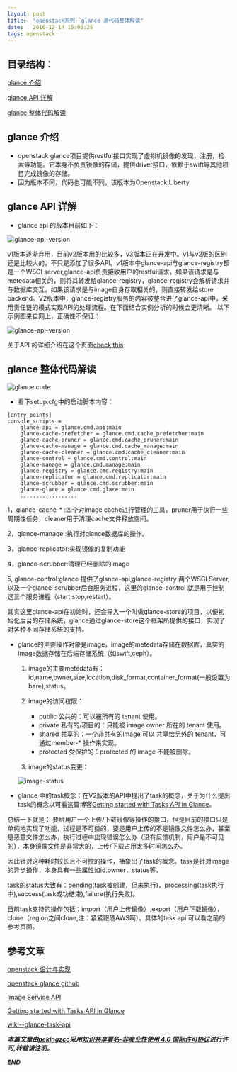 ```yaml
---
layout: post
title:  "openstack系列--glance 源代码整体解读"
date:   2016-12-14 15:06:25
tags: openstack
---
```


## 目录结构：

[glance 介绍](#A)

[glance API 详解](#B)

[glance 整体代码解读 ](#C)



<a name="A"></a>

## glance 介绍

- openstack glance项目提供restful接口实现了虚拟机镜像的发现，注册，检索等功能。它本身不负责镜像的存储，提供driver接口，依赖于swift等其他项目完成镜像的存储。
- 因为版本不同，代码也可能不同，该版本为Openstack Liberty

 
<a name="B"></a>

## glance API 详解

- glance api 的版本目前如下：

 ![glance-api-version](https://raw.githubusercontent.com/zhangchenchen/zhangchenchen.github.io/hexo/images/20161214-glance-api-version.png)

  v1版本逐渐弃用，目前v2版本用的比较多，v3版本正在开发中。v1与v2版的区别还是比较大的，不只是添加了很多API。v1版本中glance-api与glance-registry都是一个WSGI server,glance-api负责接收用户的restful请求，如果该请求是与metedata相关的，则将其转发给glance-registry，glance-registry会解析请求并与数据库交互，如果该请求是与image自身存取相关的，则直接转发给store backend。V2版本中，glance-registry服务的内容被整合进了glance-api中，采用责任链的模式实现API的处理流程。在下面结合实例分析的时候会更清晰。
  以下示例图来自网上，正确性不保证：

 ![glance-api-version](http://7xrnwq.com1.z0.glb.clouddn.com/20161214-glance-api-version.png)

 关于API 的详细介绍在这个页面[check this](http://developer.openstack.org/api-ref/image/v2/index.html)


<a name="C"></a>

## glance 整体代码解读


![glance code](http://7xrnwq.com1.z0.glb.clouddn.com/20161214-glance-code.png)

- 看下setup.cfg中的启动脚本内容：

```
[entry_points]
console_scripts =
    glance-api = glance.cmd.api:main
    glance-cache-prefetcher = glance.cmd.cache_prefetcher:main
    glance-cache-pruner = glance.cmd.cache_pruner:main
    glance-cache-manage = glance.cmd.cache_manage:main
    glance-cache-cleaner = glance.cmd.cache_cleaner:main
    glance-control = glance.cmd.control:main
    glance-manage = glance.cmd.manage:main
    glance-registry = glance.cmd.registry:main
    glance-replicator = glance.cmd.replicator:main
    glance-scrubber = glance.cmd.scrubber:main
    glance-glare = glance.cmd.glare:main
    ..................
```

1，glance-cache-* :四个对image cache进行管理的工具，pruner用于执行一些周期性任务，cleaner用于清理cache文件释放空间。

2，glance-manage :执行对glance数据库的操作。

3，glance-replicator:实现镜像的复制功能

4，glance-scrubber:清理已经删除的image

5, glance-control:glance 提供了glance-api,glance-registry 两个WSGI Server,以及一个glance-scrubber后台服务进程，这里的glance-control 就是用于控制这三个服务进程（start,stop,restart）。


其实这里glance-api在初始时，还会导入一个叫做glance-store的项目，以便初始化后台的存储系统，glance通过glance-store这个框架所提供的接口，实现了对各种不同存储系统的支持。

- glance的主要操作对象是image，image的metedata存储在数据库，真实的image数据存储在后端存储系统（如swift,ceph）。

     1. image的主要metedata有：id,name,owner,size,location,disk_format,container_format(一般设置为bare),status。

     2. image的访问权限：

        - public 公共的：可以被所有的 tenant 使用。
        - private 私有的/项目的：只能被 image owner 所在的 tenant 使用。
        - shared 共享的：一个非共有的image 可以 共享给另外的 tenant，可通过member-* 操作来实现。
        - protected 受保护的：protected 的 image 不能被删除。
        
     3. image的status变更：

    ![image-status](http://7xrnwq.com1.z0.glb.clouddn.com/574303-20160130210517989-1038953385.png)

- glance 中的task概念：在V2版本的API中提出了task的概念，关于为什么提出task的概念以可看这篇博客[Getting started with Tasks API in Glance](https://geetikabatra.wordpress.com/2015/06/15/getting-started-with-tasks-api-in-glance/)。
 
总结一下就是： 要给用户一个上传/下载镜像等操作的接口，但是目前的接口只是单纯地实现了功能，过程是不可控的，要是用户上传的不是镜像文件怎么办，甚至是恶意文件怎么办，执行过程中出现错误怎么办（没有反馈机制，用户是不可见的），本身镜像文件是非常大的，上传/下载占用太多时间怎么办。
 
因此针对这种耗时较长且不可控的操作，抽象出了task的概念。task是针对image的异步操作，本身具有一些属性如id,owner，status等。

task的status大致有：pending(task被创建，但未执行)，processing(task执行中),success(task成功结束),failure(执行失败)。

目前task支持的操作包括：import（用户上传镜像）,export（用户下载镜像），clone（region之间clone,注：紧紧跟随AWS啊）。具体的task api 可以看之前的参考页面。






## 参考文章

[openstack 设计与实现](https://book.douban.com/subject/26374647/)

[openstack glance github](https://github.com/openstack/glance)

[Image Service API ](http://developer.openstack.org/api-ref/image/v2/index.html#images)

[Getting started with Tasks API in Glance](https://geetikabatra.wordpress.com/2015/06/15/getting-started-with-tasks-api-in-glance/)

[wiki--glance-task-api](https://wiki.openstack.org/wiki/Glance-tasks-api)

***本篇文章由[pekingzcc](https://zhangchenchen.github.io/)采用[知识共享署名-非商业性使用 4.0 国际许可协议](https://creativecommons.org/licenses/by-nc-sa/4.0/)进行许可,转载请注明。***


 ***END***
